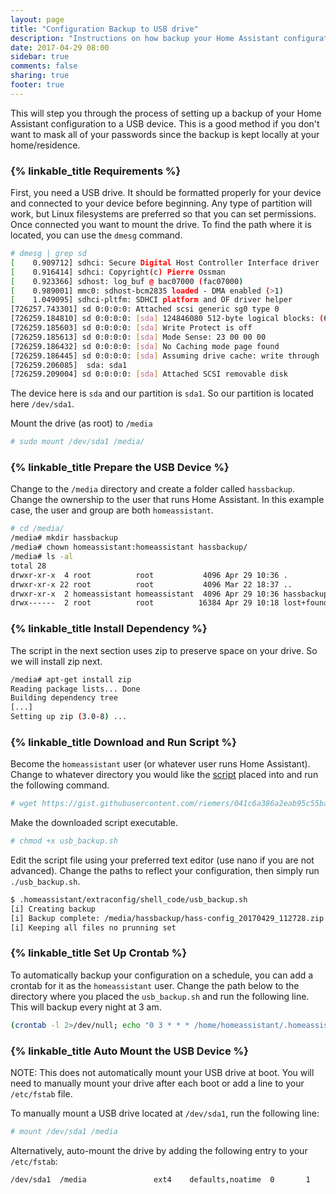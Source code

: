 ```yaml
---
layout: page
title: "Configuration Backup to USB drive"
description: "Instructions on how backup your Home Assistant configuration to USB drive"
date: 2017-04-29 08:00
sidebar: true
comments: false
sharing: true
footer: true
---
```


This will step you through the process of setting up a backup of your Home Assistant configuration to a USB device. This is a good method if you don't want to mask all of your passwords since the backup is kept locally at your home/residence.

### {% linkable_title Requirements %}

First, you need a USB drive. It should be formatted properly for your device and connected to your device before beginning. Any type of partition will work, but Linux filesystems are preferred so that you can set permissions.
Once connected you want to mount the drive. To find the path where it is located, you can use the `dmesg` command. 

```bash
# dmesg | grep sd
[    0.909712] sdhci: Secure Digital Host Controller Interface driver
[    0.916414] sdhci: Copyright(c) Pierre Ossman
[    0.923366] sdhost: log_buf @ bac07000 (fac07000)
[    0.989001] mmc0: sdhost-bcm2835 loaded - DMA enabled (>1)
[    1.049095] sdhci-pltfm: SDHCI platform and OF driver helper
[726257.743301] sd 0:0:0:0: Attached scsi generic sg0 type 0
[726259.184810] sd 0:0:0:0: [sda] 124846080 512-byte logical blocks: (63.9 GB/59.5 GiB)
[726259.185603] sd 0:0:0:0: [sda] Write Protect is off
[726259.185613] sd 0:0:0:0: [sda] Mode Sense: 23 00 00 00
[726259.186432] sd 0:0:0:0: [sda] No Caching mode page found
[726259.186445] sd 0:0:0:0: [sda] Assuming drive cache: write through
[726259.206085]  sda: sda1
[726259.209004] sd 0:0:0:0: [sda] Attached SCSI removable disk
```

The device here is `sda` and our partition is `sda1`. So our partition is located here `/dev/sda1`. 

Mount the drive (as root) to `/media`

```bash
# sudo mount /dev/sda1 /media/
```

### {% linkable_title Prepare the USB Device %}

Change to the `/media` directory and create a folder called `hassbackup`. Change the ownership to the user that runs Home Assistant. In this example case, the user and group are both `homeassistant`.

```bash
# cd /media/
/media# mkdir hassbackup
/media# chown homeassistant:homeassistant hassbackup/
/media# ls -al
total 28
drwxr-xr-x  4 root          root           4096 Apr 29 10:36 .
drwxr-xr-x 22 root          root           4096 Mar 22 18:37 ..
drwxr-xr-x  2 homeassistant homeassistant  4096 Apr 29 10:36 hassbackup
drwx------  2 root          root          16384 Apr 29 10:18 lost+found
```

### {% linkable_title Install Dependency %}

The script in the next section uses zip to preserve space on your drive. So we will install zip next.

```bash
/media# apt-get install zip
Reading package lists... Done
Building dependency tree
[...]
Setting up zip (3.0-8) ...
```

### {% linkable_title Download and Run Script %}

Become the `homeassistant` user (or whatever user runs Home Assistant). Change to whatever directory you would like the [script](https://gist.github.com/riemers/041c6a386a2eab95c55ba3ccaa10e7b0) placed into and run the following command.

```bash
# wget https://gist.githubusercontent.com/riemers/041c6a386a2eab95c55ba3ccaa10e7b0/raw/86727d4e72e9757da4f68f1c9d784720e72d0e99/usb_backup.sh
```

Make the downloaded script executable.

```bash
# chmod +x usb_backup.sh
```

Edit the script file using your preferred text editor (use nano if you are not advanced). Change the paths to reflect your configuration, then simply run `./usb_backup.sh`.

```bash
$ .homeassistant/extraconfig/shell_code/usb_backup.sh
[i] Creating backup
[i] Backup complete: /media/hassbackup/hass-config_20170429_112728.zip
[i] Keeping all files no prunning set
```

### {% linkable_title Set Up Crontab %}

To automatically backup your configuration on a schedule, you can add a crontab for it as the `homeassistant` user.
Change the path below to the directory where you placed the `usb_backup.sh` and run the following line. This will backup every night at 3 am.

```bash
(crontab -l 2>/dev/null; echo "0 3 * * * /home/homeassistant/.homeassistant/extraconfig/shell_code/usb_backup.sh") | crontab -
```

### {% linkable_title Auto Mount the USB Device %}

NOTE: This does not automatically mount your USB drive at boot. You will need to manually mount your drive after each boot or add a line to your `/etc/fstab` file.

To manually mount a USB drive located at `/dev/sda1`, run the following line: 

```bash
# mount /dev/sda1 /media
```

Alternatively, auto-mount the drive by adding the following entry to your `/etc/fstab`:

```text
/dev/sda1  /media               ext4    defaults,noatime  0       1
```
